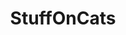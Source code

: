 ---
title: StuffOnCats
crosslinks:
- Thisismylifemeow
- pimpcats
- cats
- Catloaf
- catpranks
- ThreeTimesFaster
- AnimalsBeingJerks
- gifs
- PointlessStories
- Frugal_Jerk
- pics
- Burritokitten
- tuckedinkitties
- MildlyStartledCats
- MEOW_IRL
- mainecoons
- hitmanimals
---
